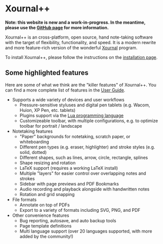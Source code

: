 # Xournal++

**Note: this website is new and a work-in-progress. In the meantime, please
use the [GitHub page](https://github.com/xournalpp/xournalpp) for more
information.**

Xournal++ is an cross-platform, open source, hand note-taking software with the
target of flexibility, functionality, and speed. It is a modern rewrite and more
feature-rich version of the wonderful
[Xournal](http://sourceforge.net/projects/xournal/) program.

To install Xournal++, please follow the instructions on the [installation
page](installation).

## Some highlighted features

Here are some of what we think are the "killer features" of Xournal++. You can
find a more complete list of features in the [User Guide](guide).

* Supports a wide variety of devices and user workflows
    * Pressure-sensitive styluses and digital pen tablets (e.g. Wacom, Huion, XP
      Pen, etc. tablets)
    * Plugins support via the [Lua programming language](https://lua.org)
    * Customizeable toolbar, with multiple configurations, e.g. to optimize toolbar
      for portrait / landscape
* Notetaking features
    * "Paper" backgrounds for notetaking, scratch paper, or whiteboarding
    * Different pen types (e.g. eraser, highlighter) and stroke styles (e.g.
      solid, dotted)
    * Different shapes, such as lines, arrow, circle, rectangle, splines
    * Shape resizing and rotation
    * LaTeX support (requires a working LaTeX install)
    * Multiple "layers" for easier control over overlapping notes and strokes
    * Sidebar with page previews and PDF Bookmarks
    * Audio recording and playback alongside with handwritten notes
    * Rotation and grid snapping
* File formats
    * Annotate on top of PDFs
    * Export to a variety of formats including SVG, PNG, and PDF
* Other convenience features
    * Bug reporting, autosave, and auto backup tools
    * Page template definitions
    * Multi language support (over 20 languages supported, with more added by the
      community!)
